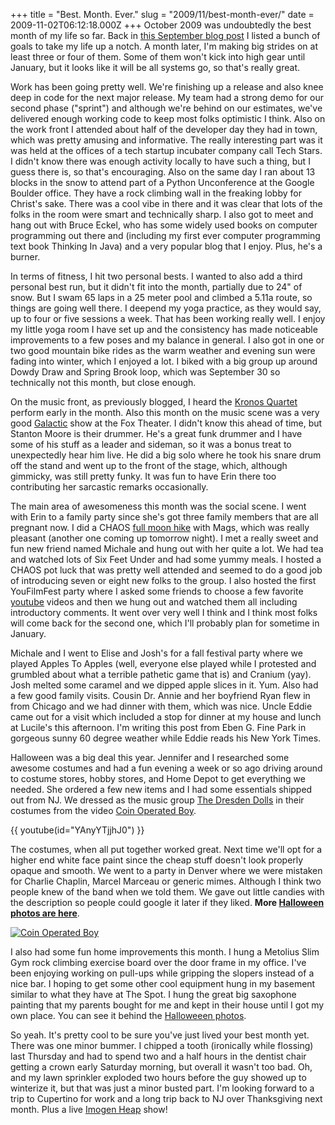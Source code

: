 +++
title = "Best. Month. Ever."
slug = "2009/11/best-month-ever/"
date = 2009-11-02T06:12:18.000Z
+++
October 2009 was undoubtedly the best month of my life so far. Back in [this September blog post](/persblog/2009/09/phase-three) I listed a bunch of goals to take my life up a notch. A month later, I'm making big strides on at least three or four of them. Some of them won't kick into high gear until January, but it looks like it will be all systems go, so that's really great.

Work has been going pretty well. We're finishing up a release and also knee deep in code for the next major release. My team had a strong demo for our second phase ("sprint") and although we're behind on our estimates, we've delivered enough working code to keep most folks optimistic I think. Also on the work front I attended about half of the developer day they had in town, which was pretty amusing and informative. The really interesting part was it was held at the offices of a tech startup incubater company call Tech Stars. I didn't know there was enough activity locally to have such a thing, but I guess there is, so that's encouraging. Also on the same day I ran about 13 blocks in the snow to attend part of a Python Unconference at the Google Boulder office. They have a rock climbing wall in the freaking lobby for Christ's sake. There was a cool vibe in there and it was clear that lots of the folks in the room were smart and technically sharp. I also got to meet and hang out with Bruce Eckel, who has some widely used books on computer programming out there and (including my first ever computer programming text book Thinking In Java) and a very popular blog that I enjoy. Plus, he's a burner.

In terms of fitness, I hit two personal bests. I wanted to also add a third personal best run, but it didn't fit into the month, partially due to 24" of snow. But I swam 65 laps in a 25 meter pool and climbed a 5.11a route, so things are going well there. I deepend my yoga practice, as they would say, up to four or five sessions a week. That has been working really well. I enjoy my little yoga room I have set up and the consistency has made noticeable improvements to a few poses and my balance in general. I also got in one or two good mountain bike rides as the warm weather and evening sun were fading into winter, which I enjoyed a lot. I biked with a big group up around Dowdy Draw and Spring Brook loop, which was September 30 so technically not this month, but close enough.

On the music front, as previously blogged, I heard the [Kronos Quartet](/persblog/2009/10/black-angels) perform early in the month. Also this month on the music scene was a very good [Galactic](http://www.galacticfunk.com/) show at the Fox Theater. I didn't know this ahead of time, but Stanton Moore is their drummer. He's a great funk drummer and I have some of his stuff as a leader and sideman, so it was a bonus treat to unexpectedly hear him live. He did a big solo where he took his snare drum off the stand and went up to the front of the stage, which, although gimmicky, was still pretty funky. It was fun to have Erin there too contributing her sarcastic remarks occasionally.

The main area of awesomeness this month was the social scene. I went with Erin to a family party since she's got three family members that are all pregnant now. I did a CHAOS [full moon hike](/app/photos?gallery=fall_2009) with Mags, which was really pleasant (another one coming up tomorrow night). I met a really sweet and fun new friend named Michale and hung out with her quite a lot. We had tea and watched lots of Six Feet Under and had some yummy meals. I hosted a CHAOS pot luck that was pretty well attended and seemed to do a good job of introducing seven or eight new folks to the group. I also hosted the first YouFilmFest party where I asked some friends to choose a few favorite [youtube](https://www.youtube.com) videos and then we hung out and watched them all including introductory comments. It went over very well I think and I think most folks will come back for the second one, which I'll probably plan for sometime in January.

Michale and I went to Elise and Josh's for a fall festival party where we played Apples To Apples (well, everyone else played while I protested and grumbled about what a terrible pathetic game that is) and Cranium (yay). Josh melted some caramel and we dipped apple slices in it. Yum. Also had a few good family visits. Cousin Dr. Annie and her boyfriend Ryan flew in from Chicago and we had dinner with them, which was nice. Uncle Eddie came out for a visit which included a stop for dinner at my house and lunch at Lucile's this afternoon. I'm writing this post from Eben G. Fine Park in gorgeous sunny 60 degree weather while Eddie reads his New York Times.

Halloween was a big deal this year. Jennifer and I researched some awesome costumes and had a fun evening a week or so ago driving around to costume stores, hobby stores, and Home Depot to get everything we needed. She ordered a few new items and I had some essentials shipped out from NJ. We dressed as the music group [The Dresden Dolls](http://thedresdendolls.com) in their costumes from the video [Coin Operated Boy](https://www.youtube.com/watch?v=YAnyYTjjhJ0).

{{ youtube(id="YAnyYTjjhJ0") }}

The costumes, when all put together worked great. Next time we'll opt for a higher end white face paint since the cheap stuff doesn't look properly opaque and smooth. We went to a party in Denver where we were mistaken for Charlie Chaplin, Marcel Marceau or generic mimes. Although I think two people knew of the band when we told them. We gave out little candies with the description so people could google it later if they liked. **More [Halloween photos are here](/app/photos?gallery=halloween_2009)**.

[![Coin Operated Boy](https://peterlyons-org.s3.amazonaws.com/photos/halloween_2009/002_coin_operated_boy.jpg)](/app/photos?gallery=halloween_2009)

I also had some fun home improvements this month. I hung a Metolius Slim Gym rock climbing exercise board over the door frame in my office. I've been enjoying working on pull-ups while gripping the slopers instead of a nice bar. I hoping to get some other cool equipment hung in my basement similar to what they have at The Spot. I hung the great big saxophone painting that my parents bought for me and kept in their house until I got my own place. You can see it behind the [Halloweeen photos](/app/photos?gallery=halloween_2009).

So yeah. It's pretty cool to be sure you've just lived your best month yet. There was one minor bummer. I chipped a tooth (ironically while flossing) last Thursday and had to spend two and a half hours in the dentist chair getting a crown early Saturday morning, but overall it wasn't too bad. Oh, and my lawn sprinkler exploded two hours before the guy showed up to winterize it, but that was just a minor busted part. I'm looking forward to a trip to Cupertino for work and a long trip back to NJ over Thanksgiving next month. Plus a live [Imogen Heap](http://imogenheap.com) show!
